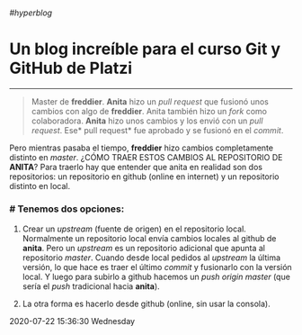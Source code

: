 ###### #hyperblog
# Un blog increíble para el curso Git y GitHub de Platzi

------------

> Master de **freddier**. **Anita** hizo un *pull request* que fusionó unos cambios con algo de **freddier**. Anita también hizo un *fork* como colaboradora. **Anita** hizo unos cambios y los envió con un *pull request*. Ese* pull request* fue aprobado y se fusionó en el *commit*. 

Pero mientras pasaba el tiempo, **freddier** hizo cambios completamente distinto en *master*. ¿CÓMO TRAER ESTOS CAMBIOS AL REPOSITORIO DE **ANITA**? Para traerlo hay que entender que anita en realidad  son dos repositorios: un repositorio en github (online en internet) y un repositorio distinto en local.

### # Tenemos dos opciones: 

1. Crear un *upstream* (fuente de origen) en el repositorio local. Normalmente un repositorio local envía cambios locales al github de **anita**. Pero un *upstream* es un repositorio adicional que apunta al repositorio *master*. Cuando desde local pedidos al *upstream* la última versión, lo que hace es traer el último *commit* y fusionarlo con la versión local. Y luego para subirlo a github hacemos un *push origin* *master* (que sería el *push* tradicional hacia **anita**). 

3. La otra forma es hacerlo desde github (online, sin usar la consola).

2020-07-22 15:36:30 Wednesday
